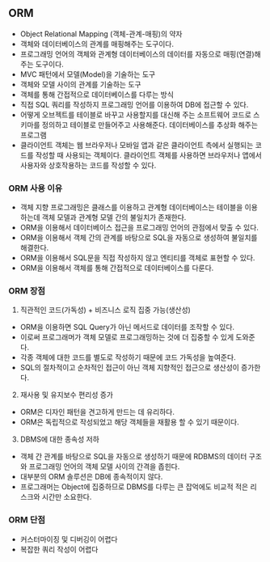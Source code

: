 ## ORM

- Object Relational Mapping (객체-관계-매핑)의 약자
- 객체와 데이터베이스의 관계를 매핑해주는 도구이다.
- 프로그래밍 언어의 객체와 관계형 데이터베이스의 데이터를 자동으로 매핑(연결)해주는 도구이다.
- MVC 패턴에서 모델(Model)을 기술하는 도구
- 객체와 모델 사이의 관계를 기술하는 도구
- 객체를 통해 간접적으로 데이터베이스를 다루는 방식
- 직접 SQL 쿼리를 작성하지 프로그래밍 언어를 이용하여 DB에 접근할 수 있다.
- 어떻게 오브젝트를 테이블로 바꾸고 사용할지를 대신해 주는 소프트웨어 코드로 스키마를 정의하고 테이블로 만들어주고 사용해준다. 데이터베이스를 추상화 해주는 프로그램
- 클라이언트 객체는 웹 브라우저나 모바일 앱과 같은 클라이언트 측에서 실행되는 코드를 작성할 때 사용되는 객체이다. 클라이언트 객체를 사용하면 브라우저나 앱에서 사용자와 상호작용하는 코드를 작성할 수 있다.

### ORM 사용 이유

- 객체 지향 프로그래밍은 클래스를 이용하고 관계형 데이터베이스는 테이블을 이용하는데 객체 모델과 관계형 모델 간의 불일치가 존재한다.
- ORM을 이용해서 데이터베이스 접근을 프로그래밍 언어의 관점에서 맞출 수 있다.
- ORM을 이용해서 객체 간의 관계를 바탕으로 SQL을 자동으로 생성하여 불일치를 해결한다.
- ORM을 이용해서 SQL문을 직접 작성하지 않고 엔티티를 객체로 표현할 수 있다.
- ORM을 이용해서 객체를 통해 간접적으로 데이터베이스를 다룬다.

### ORM 장점

1. 직관적인 코드(가독성) + 비즈니스 로직 집중 가능(생산성)

- ORM을 이용하면 SQL Query가 아닌 메서드로 데이터를 조작할 수 있다.
- 이로써 프로그래머가 객체 모델로 프로그래밍하는 것에 더 집중할 수 있게 도와준다.
- 각종 객체에 대한 코드를 별도로 작성하기 때문에 코드 가독성을 높여준다.
- SQL의 절차적이고 순차적인 접근이 아닌 객체 지향적인 접근으로 생산성이 증가한다.

2. 재사용 및 유지보수 편리성 증가

- ORM은 디자인 패턴을 견고하게 만드는 데 유리하다.
- ORM은 독립적으로 작성되었고 해당 객체들을 재활용 할 수 있기 때문이다.

3. DBMS에 대한 종속성 저하

- 객체 간 관계를 바탕으로 SQL을 자동으로 생성하기 때문에 RDBMS의 데이터 구조와 프로그래밍 언어의 객체 모델 사이의 간격을 좁힌다.
- 대부분의 ORM 솔루션은 DB에 종속적이지 않다.
- 프로그래머는 Object에 집중하므로 DBMS를 다루는 큰 잡억에도 비교적 적은 리스크와 시간만 소요한다.

### ORM 단점

- 커스터마이징 및 디버깅이 어렵다
- 복잡한 쿼리 작성이 어렵다
